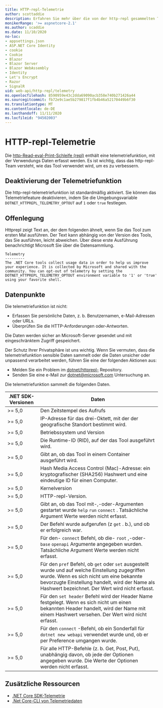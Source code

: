 ```yaml
---
title: HTTP-repl-Telemetrie
author: scottaddie
description: Erfahren Sie mehr über die von der http-repl gesammelten Telemetriedaten.
monikerRange: '>= aspnetcore-2.1'
ms.author: scaddie
ms.date: 11/10/2020
no-loc:
- appsettings.json
- ASP.NET Core Identity
- cookie
- Cookie
- Blazor
- Blazor Server
- Blazor WebAssembly
- Identity
- Let's Encrypt
- Razor
- SignalR
uid: web-api/http-repl/telemetry
ms.openlocfilehash: 8590959e43c2dda69090acb358e740b271426a44
ms.sourcegitcommit: fb72e9c1ae5b279817f1fb4b46a52170449b6f30
ms.translationtype: MT
ms.contentlocale: de-DE
ms.lasthandoff: 11/11/2020
ms.locfileid: "94502003"
---
```

# <a name="http-repl-telemetry"></a>HTTP-repl-Telemetrie

Die [http-Read-eval-Print-Schleife (repl)](xref:web-api/http-repl) enthält eine telemetriefunktion, mit der Verwendungs Daten erfasst werden. Es ist wichtig, dass das http-repl-Team versteht, wie das Tool verwendet wird, um es zu verbessern.

## <a name="how-to-opt-out"></a>Deaktivierung der Telemetriefunktion

Die http-repl-telemetriefunktion ist standardmäßig aktiviert. Sie können das Telemetriefeature deaktivieren, indem Sie die Umgebungsvariable `DOTNET_HTTPREPL_TELEMETRY_OPTOUT` auf `1` oder `true` festlegen.

## <a name="disclosure"></a>Offenlegung

Httprepl zeigt Text an, der dem folgenden ähnelt, wenn Sie das Tool zum ersten Mal ausführen. Der Text kann abhängig von der Version des Tools, das Sie ausführen, leicht abweichen. Über diese erste Ausführung benachrichtigt Microsoft Sie über die Datensammlung.

```console
Telemetry
---------
The .NET Core tools collect usage data in order to help us improve your experience. It is collected by Microsoft and shared with the community. You can opt-out of telemetry by setting the DOTNET_HTTPREPL_TELEMETRY_OPTOUT environment variable to '1' or 'true' using your favorite shell.
```

## <a name="data-points"></a>Datenpunkte

Die telemetriefunktion ist nicht:

* Erfassen Sie persönliche Daten, z. b. Benutzernamen, e-Mail-Adressen oder URLs.
* Überprüfen Sie die HTTP-Anforderungen oder-Antworten.

Die Daten werden sicher an Microsoft-Server gesendet und mit eingeschränktem Zugriff gespeichert.

Der Schutz Ihrer Privatsphäre ist uns wichtig. Wenn Sie vermuten, dass die telemetriefunktion sensible Daten sammelt oder die Daten unsicher oder unpassend verarbeitet werden, führen Sie eine der folgenden Aktionen aus:

* Melden Sie ein Problem im [dotnet/httprepl-](https://github.com/dotnet/httprepl/issues) Repository.
* Senden Sie eine e-Mail zur [dotnet@microsoft.com](mailto:dotnet@microsoft.com) Untersuchung an.

Die telemetriefunktion sammelt die folgenden Daten.

| .NET SDK-Versionen | Daten |
|--------------|------|
| >= 5,0        | Den Zeitstempel des Aufrufs |
| >= 5,0        | IP-Adresse für das drei-Oktett, mit der der geografische Standort bestimmt wird. |
| >= 5,0        | Betriebssystem und Version |
| >= 5,0        | Die Runtime-ID (RID), auf der das Tool ausgeführt wird. |
| >= 5,0        | Gibt an, ob das Tool in einem Container ausgeführt wird. |
| >= 5,0        | Hash Media Access Control (Mac)-Adresse: ein kryptografischer (SHA256) Hashwert und eine eindeutige ID für einen Computer. |
| >= 5,0        | Kernelversion |
| >= 5,0        | HTTP-repl-Version. |
| >= 5,0        | Gibt an, ob das Tool mit-,-oder-Argumenten gestartet wurde `help` `run` `connect` . Tatsächliche Argument Werte werden nicht erfasst. |
| >= 5,0        | Der Befehl wurde aufgerufen (z `get` . b.), und ob er erfolgreich war. |
| >= 5,0        | Für den- `connect` Befehl, ob die- `root` ,-oder- `base` `openapi` Argumente angegeben wurden. Tatsächliche Argument Werte werden nicht erfasst. |
| >= 5,0        | Für den `pref` Befehl, ob `get` oder `set` ausgestellt wurde und auf welche Einstellung zugegriffen wurde. Wenn es sich nicht um eine bekannte bevorzugte Einstellung handelt, wird der Name als Hashwert bezeichnet. Der Wert wird nicht erfasst. |
| >= 5,0        | Für den `set header` Befehl wird der Header Name festgelegt. Wenn es sich nicht um einen bekannten Header handelt, wird der Name mit einem Hashwert versehen. Der Wert wird nicht erfasst. |
| >= 5,0        | Für den `connect` -Befehl, ob ein Sonderfall für `dotnet new webapi` verwendet wurde und, ob er per Preference umgangen wurde. |
| >= 5,0        | Für alle HTTP-Befehle (z. b. Get, Post, Put), unabhängig davon, ob jede der Optionen angegeben wurde. Die Werte der Optionen werden nicht erfasst. |

## <a name="additional-resources"></a>Zusätzliche Ressourcen

* [.NET Core SDK-Telemetrie](/dotnet/core/tools/telemetry)
* [.Net Core-CLI von Telemetriedaten](https://dotnet.microsoft.com/platform/telemetry)
